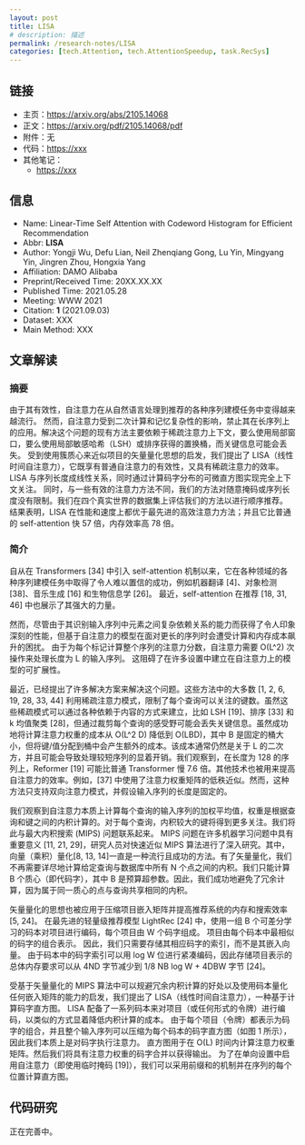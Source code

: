 ```yaml
---
layout: post
title: LISA
# description: 描述
permalink: /research-notes/LISA
categories: [tech.Attention, tech.AttentionSpeedup, task.RecSys]
---
```


## 链接

- 主页：<https://arxiv.org/abs/2105.14068>
- 正文：<https://arxiv.org/pdf/2105.14068/pdf>
- 附件：无
- 代码：<https://xxx>
- 其他笔记：
  - <https://xxx>

## 信息

- Name: Linear-Time Self Attention with Codeword Histogram for Efficient Recommendation
- Abbr: **LISA**
- Author: Yongji Wu, Defu Lian, Neil Zhenqiang Gong, Lu Yin, Mingyang Yin, Jingren Zhou, Hongxia Yang
- Affiliation: DAMO Alibaba
- Preprint/Received Time: 20XX.XX.XX
- Published Time: 2021.05.28
- Meeting: WWW 2021
- Citation: **1** (2021.09.03)
- Dataset: XXX
- Main Method: XXX

## 文章解读

### 摘要

由于其有效性，自注意力在从自然语言处理到推荐的各种序列建模任务中变得越来越流行。
然而，自注意力受到二次计算和记忆复杂性的影响，禁止其在长序列上的应用。解决这个问题的现有方法主要依赖于稀疏注意力上下文，要么使用局部窗口，要么使用局部敏感哈希（LSH）或排序获得的置换桶，而关键信息可能会丢失。
受到使用簇质心来近似项目的矢量量化思想的启发，我们提出了 LISA（线性时间自注意力），它既享有普通自注意力的有效性，又具有稀疏注意力的效率。
LISA 与序列长度成线性关系，同时通过计算码字分布的可微直方图实现完全上下文关注。
同时，与一些有效的注意力方法不同，我们的方法对随意掩码或序列长度没有限制。我们在四个真实世界的数据集上评估我们的方法以进行顺序推荐。
结果表明，LISA 在性能和速度上都优于最先进的高效注意力方法；并且它比普通的 self-attention 快 57 倍，内存效率高 78 倍。

### 简介

自从在 Transformers [34] 中引入 self-attention 机制以来，它在各种领域的各种序列建模任务中取得了令人难以置信的成功，例如机器翻译 [4]、对象检测 [38]、音乐生成 [16] 和生物信息学 [26]。
最近，self-attention 在推荐 [18, 31, 46] 中也展示了其强大的力量。

然而，尽管由于其识别输入序列中元素之间复杂依赖关系的能力而获得了令人印象深刻的性能，但基于自注意力的模型在面对更长的序列时会遭受计算和内存成本飙升的困扰。
由于为每个标记计算整个序列的注意力分数，自注意力需要 O(L^2) 次操作来处理长度为 L 的输入序列。 这阻碍了在许多设置中建立在自注意力上的模型的可扩展性。

最近，已经提出了许多解决方案来解决这个问题。这些方法中的大多数 [1, 2, 6, 19, 28, 33, 44] 利用稀疏注意力模式，限制了每个查询可以关注的键数。虽然这些稀疏模式可以通过各种依赖于内容的方式来建立，比如 LSH [19]、排序 [33] 和 k 均值聚类 [28]，但通过裁剪每个查询的感受野可能会丢失关键信息。虽然成功地将计算注意力权重的成本从 O(L^2 D) 降低到 O(LBD)，其中 B 是固定的桶大小，但将键/值分配到桶中会产生额外的成本。该成本通常仍然是关于 L 的二次方，并且可能会导致处理较短序列的显着开销。我们观察到，在长度为 128 的序列上，Reformer [19] 可能比普通 Transformer 慢 7.6 倍。其他技术也被用来提高自注意力的效率。例如，[37] 中使用了注意力权重矩阵的低秩近似。然而，这种方法只支持双向注意力模式，并假设输入序列的长度是固定的。

我们观察到自注意力本质上计算每个查询的输入序列的加权平均值，权重是根据查询和键之间的内积计算的。对于每个查询，内积较大的键将得到更多关注。我们将此与最大内积搜索 (MIPS) 问题联系起来。 MIPS 问题在许多机器学习问题中具有重要意义 [11, 21, 29]，研究人员对快速近似 MIPS 算法进行了深入研究。其中，向量（乘积）量化[8, 13, 14]一直是一种流行且成功的方法。有了矢量量化，我们不再需要详尽地计算给定查询与数据库中所有 N 个点之间的内积。我们只能计算 B 个质心（即代码字），其中 B 是预算超参数。因此，我们成功地避免了冗余计算，因为属于同一质心的点与查询共享相同的内积。

矢量量化的思想也被应用于压缩项目嵌入矩阵并提高推荐系统的内存和搜索效率 [5, 24]。
在最先进的轻量级推荐模型 LightRec [24] 中，使用一组 B 个可差分学习的码本对项目进行编码，每个项目由 W 个码字组成。
项目由每个码本中最相似的码字的组合表示。
因此，我们只需要存储其相应码字的索引，而不是其嵌入向量。
由于码本中的码字索引可以用 log W 位进行紧凑编码，因此存储项目表示的总体内存要求可以从 4ND 字节减少到 1/8 NB log W + 4DBW 字节 [24]。

受基于矢量量化的 MIPS 算法中可以规避冗余内积计算的好处以及使用码本量化任何嵌入矩阵的能力的启发，我们提出了 LISA（线性时间自注意力），一种基于计算码字直方图。
LISA 配备了一系列码本来对项目（或任何形式的令牌）进行编码，以类似的方式显着降低内积计算的成本。
由于每个项目（令牌）都表示为码字的组合，并且整个输入序列可以压缩为每个码本的码字直方图（如图 1 所示），因此我们本质上是对码字执行注意力。
直方图用于在 O(L) 时间内计算注意力权重矩阵。然后我们将具有注意力权重的码字合并以获得输出。
为了在单向设置中启用自注意力（即使用临时掩码 [19]），我们可以采用前缀和的机制并在序列的每个位置计算直方图。

## 代码研究

正在完善中。
